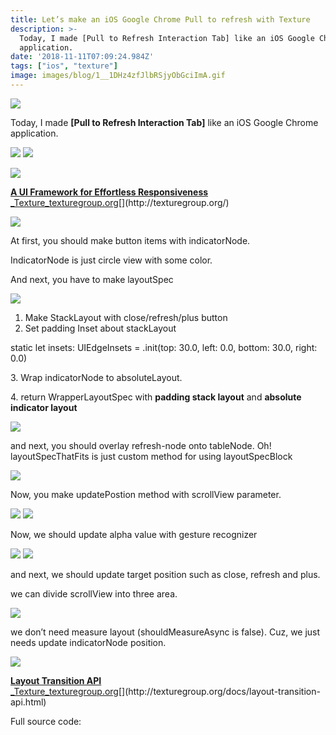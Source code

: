 ```yaml
---
title: Let’s make an iOS Google Chrome Pull to refresh with Texture
description: >-
  Today, I made [Pull to Refresh Interaction Tab] like an iOS Google Chrome
  application.
date: '2018-11-11T07:09:24.984Z'
tags: ["ios", "texture"]
image: images/blog/1__1DHz4zfJlbRSjyObGciImA.gif
---
```


![](/images/blog/1__1DHz4zfJlbRSjyObGciImA.gif)

Today, I made **\[Pull to Refresh Interaction Tab\]** like an iOS Google Chrome application.

![](/images/blog/1__o2gb2oe9hNf40GtKlAC8Nw.gif)
![](/images/blog/1__wyTQelfG76Co1YWLf6M0mA.png)

![](/images/blog/1__n9LRsb0Q54a__lutFKlWr__w.png)

[**A UI Framework for Effortless Responsiveness**  
_Texture_texturegroup.org](http://texturegroup.org/ "http://texturegroup.org/")[](http://texturegroup.org/)

![](/images/blog/1__K__Oy__vEL__J4sXNPW4__hwiQ.png)

At first, you should make button items with indicatorNode.

IndicatorNode is just circle view with some color.

And next, you have to make layoutSpec

![](/images/blog/1__Rxhmvcln29__RrfL3u048JQ.png)

1.  Make StackLayout with close/refresh/plus button
2.  Set padding Inset about stackLayout

static let insets: UIEdgeInsets = .init(top: 30.0, left: 0.0, bottom: 30.0, right: 0.0)

3\. Wrap indicatorNode to absoluteLayout.

4\. return WrapperLayoutSpec with **padding stack layout** and **absolute indicator layout**

![](/images/blog/1__smfmsf3pmtPTTCbiMKLSzQ.png)

and next, you should overlay refresh-node onto tableNode. Oh! layoutSpecThatFits is just custom method for using layoutSpecBlock

![](/images/blog/1__8LCnA4TLFg4XK5jBver4SA.png)

Now, you make updatePostion method with scrollView parameter.

![](/images/blog/1__S4V3rMvrnXBTH0iIeWWRwQ.png)
![](/images/blog/1__HrRsxyfKPLEYV7ArBVokIw.png)

Now, we should update alpha value with gesture recognizer

![](/images/blog/1__uRbECGxT7r59fsMjkihRPQ.png)
![](/images/blog/1__lIksA8fSqFPLi6CGmZZzUg.png)

and next, we should update target position such as close, refresh and plus.

we can divide scrollView into three area.

![](/images/blog/1__cVZ6Av3K9hV4LnI59jU7Ng.png)

we don’t need measure layout (shouldMeasureAsync is false). Cuz, we just needs update indicatorNode position.

![](/images/blog/1__QwCpL6C1Lu0S7GPHr1aFMw.png)

[**Layout Transition API**  
_Texture_texturegroup.org](http://texturegroup.org/docs/layout-transition-api.html "http://texturegroup.org/docs/layout-transition-api.html")[](http://texturegroup.org/docs/layout-transition-api.html)

Full source code:
